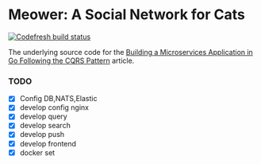 # Meower: A Social Network for Cats

[![Codefresh build status](https://g.codefresh.io/api/badges/build?repoOwner=juniarta&repoName=fsn&branch=master&pipelineName=fsn&accountName=juniarta&type=cf-1)](https://g.codefresh.io/repositories/juniarta/fsn/builds?filter=trigger:build;branch:master;service:5b28a419667ab72b2a9906ab~fsn)

The underlying source code for the [Building a Microservices Application in Go Following the CQRS Pattern](https://outcrawl.com/go-microservices-cqrs-docker) article.

### TODO

- [x] Config DB,NATS,Elastic
- [x] develop config nginx
- [x] develop query
- [x] develop search
- [x] develop push
- [x] develop frontend
- [x] docker set
